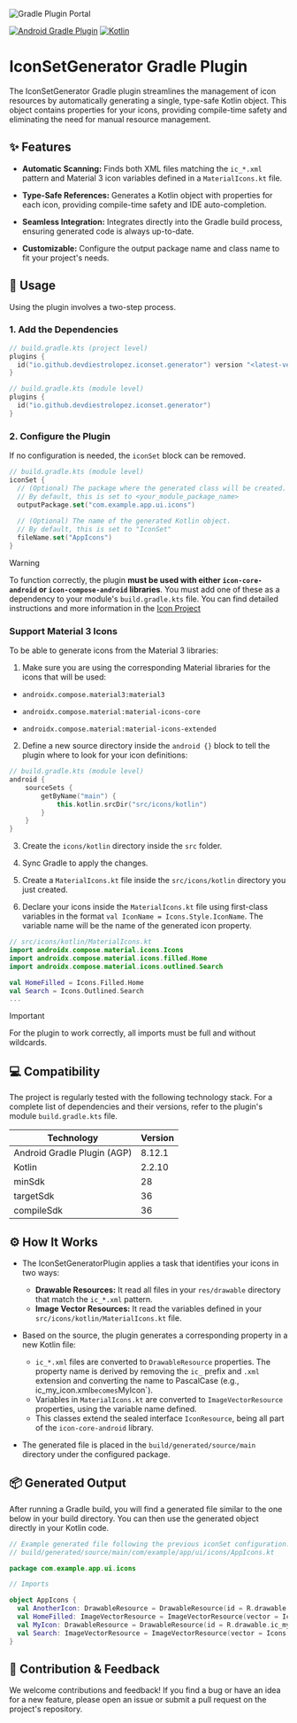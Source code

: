 ![Gradle Plugin Portal](https://img.shields.io/gradle-plugin-portal/v/io.github.devdiestrolopez.iconset.generator?strategy=latestProperty&style=for-the-badge&logo=gradle&logoColor=%23FFFFFF&label=iconset-generator&color=blue&link=https%3A%2F%2Fplugins.gradle.org%2Fplugin%2Fio.github.devdiestrolopez.iconset.generator)


[![Android Gradle Plugin](https://img.shields.io/badge/AGP-8.12.1-blue?style=for-the-badge)](https://developer.android.com/studio/releases/gradle-plugin)
[![Kotlin](https://img.shields.io/badge/Kotlin-2.2.10-blue?style=for-the-badge&logo=kotlin&logoColor=orange)](https://kotlinlang.org/docs/whatsnew22.html)

# IconSetGenerator Gradle Plugin
The IconSetGenerator Gradle plugin streamlines the management of icon resources by automatically generating a single, type-safe Kotlin object. This object contains properties for your icons, providing compile-time safety and eliminating the need for manual resource management.

## ✨ Features
- **Automatic Scanning:** Finds both XML files matching the `ic_*.xml` pattern and Material 3 icon variables defined in a `MaterialIcons.kt` file.

- **Type-Safe References:** Generates a Kotlin object with properties for each icon, providing compile-time safety and IDE auto-completion.

- **Seamless Integration:** Integrates directly into the Gradle build process, ensuring generated code is always up-to-date.

- **Customizable:** Configure the output package name and class name to fit your project's needs.

## 🚀 Usage
Using the plugin involves a two-step process.

### 1. Add the Dependencies

```kotlin
// build.gradle.kts (project level)
plugins {
  id("io.github.devdiestrolopez.iconset.generator") version "<latest-version>" apply false
}
```

```kotlin
// build.gradle.kts (module level)
plugins {
  id("io.github.devdiestrolopez.iconset.generator")
}
```

### 2. Configure the Plugin
If no configuration is needed, the `iconSet` block can be removed.

```kotlin
// build.gradle.kts (module level)
iconSet {
  // (Optional) The package where the generated class will be created.
  // By default, this is set to <your_module_package_name>
  outputPackage.set("com.example.app.ui.icons")
  
  // (Optional) The name of the generated Kotlin object.
  // By default, this is set to "IconSet"
  fileName.set("AppIcons")
}
```

> [!WARNING]
> To function correctly, the plugin **must be used with either `icon-core-android` or `icon-compose-android` libraries**. You must add one of these as a dependency to your module's `build.gradle.kts` file. You can find detailed instructions and more information in the [Icon Project](https://github.com/devdiestrolopez/icon)

### Support Material 3 Icons
To be able to generate icons from the Material 3 libraries:

1. Make sure you are using the corresponding Material libraries for the icons that will be used:

- `androidx.compose.material3:material3`

- `androidx.compose.material:material-icons-core`

- `androidx.compose.material:material-icons-extended`

2. Define a new source directory inside the `android {}` block to tell the plugin where to look for your icon definitions:

```kotlin
// build.gradle.kts (module level)
android {
    sourceSets {
        getByName("main") {
            this.kotlin.srcDir("src/icons/kotlin")
        }
    }
}
```

3. Create the `icons/kotlin` directory inside the `src` folder.

4. Sync Gradle to apply the changes.

5. Create a `MaterialIcons.kt` file inside the `src/icons/kotlin` directory you just created.

6. Declare your icons inside the `MaterialIcons.kt` file using first-class variables in the format `val IconName = Icons.Style.IconName`. The variable name will be the name of the generated icon property.

```kotlin
// src/icons/kotlin/MaterialIcons.kt
import androidx.compose.material.icons.Icons
import androidx.compose.material.icons.filled.Home
import androidx.compose.material.icons.outlined.Search

val HomeFilled = Icons.Filled.Home
val Search = Icons.Outlined.Search
...
```

> [!IMPORTANT]
> For the plugin to work correctly, all imports must be full and without wildcards.

## 💻 Compatibility
The project is regularly tested with the following technology stack. For a complete list of dependencies and their versions, refer to the plugin's module `build.gradle.kts` file.

| Technology | Version |
| -------- | ------- |
| Android Gradle Plugin (AGP) | 8.12.1 |
| Kotlin | 2.2.10 |
| minSdk | 28 |
| targetSdk | 36 |
| compileSdk | 36 |

## ⚙️ How It Works
- The IconSetGeneratorPlugin applies a task that identifies your icons in two ways:
  - **Drawable Resources:** It read all files in your `res/drawable` directory that match the `ic_*.xml` pattern.
  - **Image Vector Resources:** It read the variables defined in your `src/icons/kotlin/MaterialIcons.kt` file.

- Based on the source, the plugin generates a corresponding property in a new Kotlin file:
  - `ic_*.xml` files are converted to `DrawableResource` properties. The property name is derived by removing the `ic_` prefix and `.xml` extension and converting the name to PascalCase (e.g., ic_my_icon.xml` becomes `MyIcon`).
  - Variables in `MaterialIcons.kt` are converted to `ImageVectorResource` properties, using the variable name defined.
  - This classes extend the sealed interface `IconResource`, being all part of the `icon-core-android` library.

- The generated file is placed in the `build/generated/source/main` directory under the configured package.

## 📦 Generated Output
After running a Gradle build, you will find a generated file similar to the one below in your build directory. You can then use the generated object directly in your Kotlin code.

```kotlin
// Example generated file following the previous iconSet configuration:
// build/generated/source/main/com/example/app/ui/icons/AppIcons.kt

package com.example.app.ui.icons

// Imports

object AppIcons {
  val AnotherIcon: DrawableResource = DrawableResource(id = R.drawable.ic_another_icon)
  val HomeFilled: ImageVectorResource = ImageVectorResource(vector = Icons.Filled.Home)
  val MyIcon: DrawableResource = DrawableResource(id = R.drawable.ic_my_icon)
  val Search: ImageVectorResource = ImageVectorResource(vector = Icons.Outlined.Search)  
}
```

## 🤝 Contribution & Feedback
We welcome contributions and feedback! If you find a bug or have an idea for a new feature, please open an issue or submit a pull request on the project's repository.
